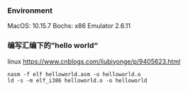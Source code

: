 ### Environment
MacOS: 10.15.7
Bochs: x86 Emulator 2.6.11
### 编写汇编下的”hello world“

linux
https://www.cnblogs.com/liubiyonge/p/9405623.html
```
nasm -f elf helloworld.asm -o helloworld.o
ld -s -m elf_i386 helloworld.o -o helloworld
```
